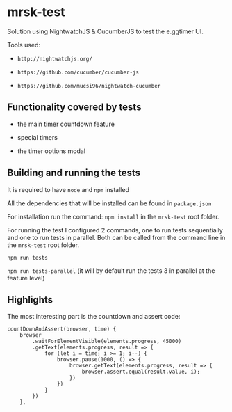 # mrsk-test

Solution using NightwatchJS & CucumberJS to test the e.ggtimer UI.

Tools used:

* `http://nightwatchjs.org/`

* `https://github.com/cucumber/cucumber-js`

* `https://github.com/mucsi96/nightwatch-cucumber`

## Functionality covered by tests

* the main timer countdown feature

* special timers

* the timer options modal


## Building and running the tests

It is required to have `node` and `npm` installed

All the dependencies that will be installed can be found in `package.json`

For installation run the command: `npm install` in the `mrsk-test` root folder.

For running the test I configured 2 commands, one to run tests sequentially and one to run tests in parallel.
Both can be called from the command line in the `mrsk-test` root folder.

`npm run tests`

`npm run tests-parallel` (it will by default run the tests 3 in parallel at the feature level)

## Highlights

The most interesting part is the countdown and assert code:

```
countDownAndAssert(browser, time) {
    browser
        .waitForElementVisible(elements.progress, 45000)
        .getText(elements.progress, result => {
            for (let i = time; i >= 1; i--) {
                browser.pause(1000, () => {
                    browser.getText(elements.progress, result => {
                        browser.assert.equal(result.value, i);
                    })
                })
            }
        })
    },
```